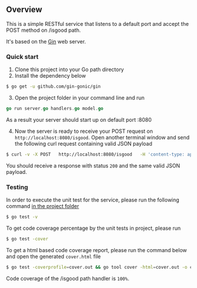 ## Overview

This is a simple RESTful service that listens to a default port and accept the POST method on /isgood path.

It's based on the [Gin](https://github.com/gin-gonic/gin) web server.

### Quick start

1. Clone this project into your Go path directory
2. Install the dependency below
```sh
$ go get -u github.com/gin-gonic/gin
```
3. Open the project folder in your command line and run
```go
go run server.go handlers.go model.go
```
As a result your server should start up on default port :8080

4. Now the server is ready to receive your POST request on ```http://localhost:8080/isgood```. Open another terminal window and send the following curl request containing valid JSON payload
```sh
$ curl -v -X POST   http://localhost:8080/isgood   -H 'content-type: application/json'   -d '{ "checkType": "DEVICE", "activityType": "SIGNUP", "checkSessionKey": "1234", "activityData": [{ "kvpKey": "key1", "kvpValue": "value1", "kvpType": "general.string" }, { "kvpKey": "key2", "kvpValue": "value2", "kvpType": "general.integer" }] }'
```
You should receive a response with status ```200``` and the same valid JSON payload.

### Testing

In order to execute the unit test for the service, please run the following command <ins>in the project folder</ins>
```sh
$ go test -v
```

To get code coverage percentage by the unit tests in project, please run
```sh
$ go test -cover
```

To get a html based code coverage report, please run the command below and open the generated ```cover.html``` file
```sh
$ go test -coverprofile=cover.out && go tool cover -html=cover.out -o cover.html
```

Code coverage of the /isgood path handler is ```100%```.
